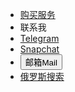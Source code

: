 *  [购买服务](https://i.itfuwu.dynv6.net/)
*  联系我
  * [Telegram](https://t.me/qianshuiyu) 
  * [Snapchat](https://www.snapchat.com/add/qsyshare?invite_id=LD-R5W_2&locale=zh-Hans_TW&share_id=rnvpGpq7RL-W-cwtqEEnGA&sid=6a7592b5d54040deb0497252b565c9d2/)
  * <button id="copyEmailButton">邮箱Mail</button>
*  [俄罗斯搜索](https://yandex.eu/)
